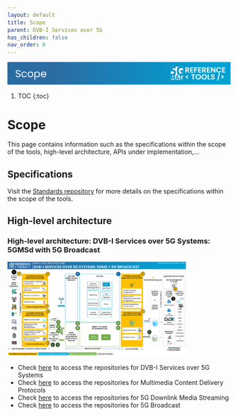 ```yaml
---
layout: default
title: Scope
parent: DVB-I Services over 5G
has_children: false
nav_order: 0
---
```

<img src="../../assets/images/Banner_Scope.png" /> 

1. TOC
{:toc}

# Scope
This page contains information such as the specifications within the scope of the tools, high-level architecture, APIs under implementation,...

## Specifications

Visit the [Standards repository](https://5g-mag.github.io/Standards/) for more details on the specifications within the scope of the tools.

## High-level architecture

### High-level architecture: DVB-I Services over 5G Systems: 5GMSd with 5G Broadcast

<img src="../../assets/images/projects/dvb_diagram.png" style="width: 80%">

 * Check [here](./repositories.html) to access the repositories for DVB-I Services over 5G Systems
 * Check [here](../multimedia-content-delivery/repositories.html) to access the repositories for Multimedia Content Delivery Protocols
 * Check [here](../5g-media-streaming/repositories.html) to access the repositories for 5G Downlink Media Streaming
 * Check [here](../lte-based-5g-broadcast/repositories.html) to access the repositories for 5G Broadcast
